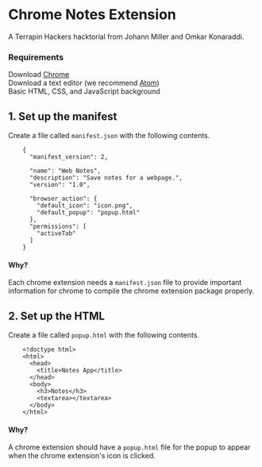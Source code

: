 # Chrome Notes Extension
A Terrapin Hackers hacktorial from Johann Miller and Omkar Konaraddi.

### Requirements
Download [Chrome](https://www.google.com/chrome/browser/desktop/)
<br/> Download a text editor (we recommend [Atom](https://atom.io/))
<br/> Basic HTML, CSS, and JavaScript background

## 1. Set up the manifest
Create a file called `manifest.json` with the following contents.
```language-json
    {
      "manifest_version": 2,

      "name": "Web Notes",
      "description": "Save notes for a webpage.",
      "version": "1.0",

      "browser_action": {
        "default_icon": "icon.png",
        "default_popup": "popup.html"
      },
      "permissions": [
        "activeTab"
      ]
    }
```
#### Why?
Each chrome extension needs a `manifest.json` file to provide important information for chrome to compile the chrome extension package properly.

## 2. Set up the HTML
Create a file called `popup.html` with the following contents.
```language-html
    <!doctype html>
    <html>
      <head>
        <title>Notes App</title>
      </head>
      <body>
        <h3>Notes</h3>
        <textarea></textarea>
      </body>
    </html>
```
#### Why?
A chrome extension should have a `popup.html` file for the popup to appear when the chrome extension's icon is clicked.
